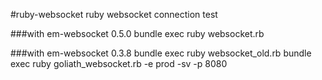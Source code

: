 #ruby-websocket
ruby websocket connection test

###with em-websocket 0.5.0
    bundle exec ruby websocket.rb

###with em-websocket 0.3.8
    bundle exec ruby websocket_old.rb
    bundle exec ruby goliath_websocket.rb -e prod -sv -p 8080
